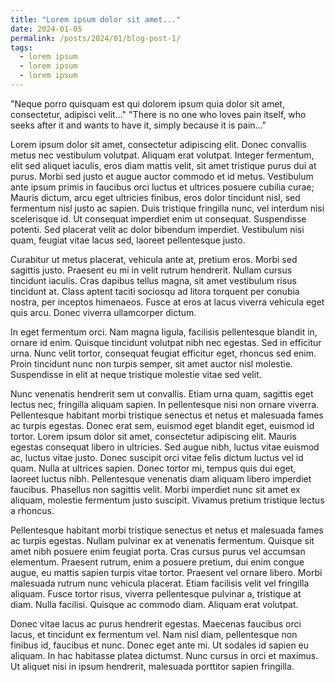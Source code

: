 ```yaml
---
title: "Lorem ipsum dolor sit amet..."
date: 2024-01-05
permalink: /posts/2024/01/blog-post-1/
tags:
  - lorem ipsum
  - lorem ipsum
  - lorem ipsum
---
```


"Neque porro quisquam est qui dolorem ipsum quia dolor sit amet, consectetur, adipisci velit..."
"There is no one who loves pain itself, who seeks after it and wants to have it, simply because it is pain..."

Lorem ipsum dolor sit amet, consectetur adipiscing elit. Donec convallis metus nec vestibulum volutpat. Aliquam erat volutpat. Integer fermentum, elit sed aliquet iaculis, eros diam mattis velit, sit amet tristique purus dui at purus. Morbi sed justo et augue auctor commodo et id metus. Vestibulum ante ipsum primis in faucibus orci luctus et ultrices posuere cubilia curae; Mauris dictum, arcu eget ultricies finibus, eros dolor tincidunt nisl, sed fermentum nisl justo ac sapien. Duis tristique fringilla nunc, vel interdum nisi scelerisque id. Ut consequat imperdiet enim ut consequat. Suspendisse potenti. Sed placerat velit ac dolor bibendum imperdiet. Vestibulum nisi quam, feugiat vitae lacus sed, laoreet pellentesque justo.

Curabitur ut metus placerat, vehicula ante at, pretium eros. Morbi sed sagittis justo. Praesent eu mi in velit rutrum hendrerit. Nullam cursus tincidunt iaculis. Cras dapibus tellus magna, sit amet vestibulum risus tincidunt at. Class aptent taciti sociosqu ad litora torquent per conubia nostra, per inceptos himenaeos. Fusce at eros at lacus viverra vehicula eget quis arcu. Donec viverra ullamcorper dictum.

In eget fermentum orci. Nam magna ligula, facilisis pellentesque blandit in, ornare id enim. Quisque tincidunt volutpat nibh nec egestas. Sed in efficitur urna. Nunc velit tortor, consequat feugiat efficitur eget, rhoncus sed enim. Proin tincidunt nunc non turpis semper, sit amet auctor nisl molestie. Suspendisse in elit at neque tristique molestie vitae sed velit.

Nunc venenatis hendrerit sem ut convallis. Etiam urna quam, sagittis eget lectus nec, fringilla aliquam sapien. In pellentesque nisi non ornare viverra. Pellentesque habitant morbi tristique senectus et netus et malesuada fames ac turpis egestas. Donec erat sem, euismod eget blandit eget, euismod id tortor. Lorem ipsum dolor sit amet, consectetur adipiscing elit. Mauris egestas consequat libero in ultricies. Sed augue nibh, luctus vitae euismod ac, luctus vitae justo. Donec suscipit orci vitae felis dictum luctus vel id quam. Nulla at ultrices sapien. Donec tortor mi, tempus quis dui eget, laoreet luctus nibh. Pellentesque venenatis diam aliquam libero imperdiet faucibus. Phasellus non sagittis velit. Morbi imperdiet nunc sit amet ex aliquam, molestie fermentum justo suscipit. Vivamus pretium tristique lectus a rhoncus.

Pellentesque habitant morbi tristique senectus et netus et malesuada fames ac turpis egestas. Nullam pulvinar ex at venenatis fermentum. Quisque sit amet nibh posuere enim feugiat porta. Cras cursus purus vel accumsan elementum. Praesent rutrum, enim a posuere pretium, dui enim congue augue, eu mattis sapien turpis vitae tortor. Praesent vel ornare libero. Morbi malesuada rutrum nunc vehicula placerat. Etiam facilisis velit vel fringilla aliquam. Fusce tortor risus, viverra pellentesque pulvinar a, tristique at diam. Nulla facilisi. Quisque ac commodo diam. Aliquam erat volutpat.

Donec vitae lacus ac purus hendrerit egestas. Maecenas faucibus orci lacus, et tincidunt ex fermentum vel. Nam nisl diam, pellentesque non finibus id, faucibus et nunc. Donec eget ante mi. Ut sodales id sapien eu aliquam. In hac habitasse platea dictumst. Nunc cursus in orci et maximus. Ut aliquet nisi in ipsum hendrerit, malesuada porttitor sapien fringilla.
